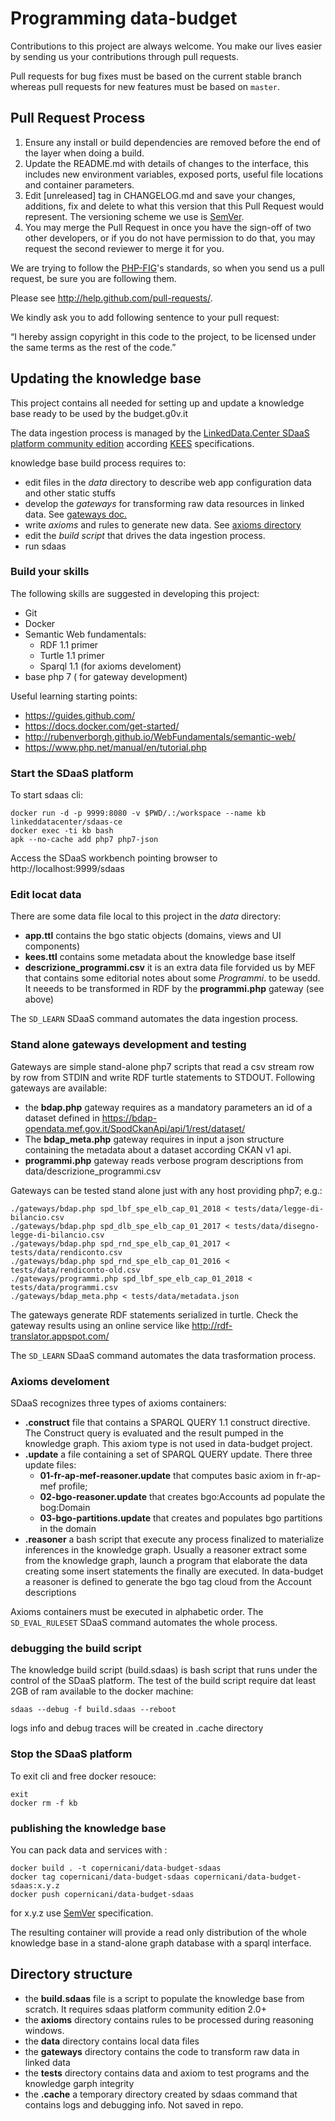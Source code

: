 # Programming data-budget


Contributions to this project are always welcome. You make our lives easier by
sending us your contributions through pull requests.

Pull requests for bug fixes must be based on the current stable branch whereas
pull requests for new features must be based on `master`.



## Pull Request Process

1. Ensure any install or build dependencies are removed before the end of the layer when doing a 
   build.
2. Update the README.md with details of changes to the interface, this includes new environment 
   variables, exposed ports, useful file locations and container parameters.
3. Edit [unreleased] tag in CHANGELOG.md and save your changes, additions, fix and delete to what this version that this
   Pull Request would represent. The versioning scheme we use is [SemVer](http://semver.org/).
4. You may merge the Pull Request in once you have the sign-off of two other developers, or if you 
   do not have permission to do that, you may request the second reviewer to merge it for you.

We are trying to follow the [PHP-FIG](http://www.php-fig.org)'s standards, so
when you send us a pull request, be sure you are following them.

Please see http://help.github.com/pull-requests/.

We kindly ask you to add following sentence to your pull request:

“I hereby assign copyright in this code to the project, to be licensed under the same terms as the rest of the code.”

## Updating the knowledge base

This project contains all needed for setting up and update a knowledge base ready to be used by the budget.g0v.it 

The data ingestion process is managed by the [LinkedData.Center SDaaS platform community edition](https://github.com/linkeddatacenter/sdaas-ce) according [KEES](http://linkeddata.center/kees) specifications. 

knowledge base build process requires to:

- edit files in the *data* directory to describe web app configuration data and other static stuffs
- develop the *gateways* for transforming raw data resources in linked data. See [gateways doc.](gateways/README.md)
- write *axioms* and rules to generate new data. See [axioms directory](axioms)
- edit the *build script* that drives the data ingestion process.
- run sdaas


### Build your skills

The following skills are suggested in developing this project:

- Git
- Docker
- Semantic Web fundamentals:
    - RDF 1.1 primer
    - Turtle 1.1 primer
    - Sparql 1.1 (for axioms develoment)
- base php 7 ( for gateway development)

Useful learning starting points:

- https://guides.github.com/
- https://docs.docker.com/get-started/
- http://rubenverborgh.github.io/WebFundamentals/semantic-web/
- https://www.php.net/manual/en/tutorial.php



### Start the SDaaS platform

To start sdaas cli:

```
docker run -d -p 9999:8080 -v $PWD/.:/workspace --name kb linkeddatacenter/sdaas-ce
docker exec -ti kb bash
apk --no-cache add php7 php7-json
```

Access the SDaaS workbench pointing browser to http://localhost:9999/sdaas


### Edit locat data

There are some data file local to this project in the *data* directory:

- **app.ttl** contains the bgo static objects (domains, views and UI components) 
- **kees.ttl** contains some metadata about the knowledge base itself
- **descrizione_programmi.csv** it is an extra data file forvided us by MEF that contains some editorial notes about some *Programmi*. 
to be usedd. It neeeds to be transformed in RDF by the **programmi.php** gateway (see above)


The `SD_LEARN` SDaaS command automates the data ingestion process. 

### Stand alone gateways development and testing

Gateways are simple stand-alone php7 scripts that read a csv stream row by row from STDIN and 
write RDF turtle statements to STDOUT. Following gateways are available:

- the **bdap.php** gateway requires as a mandatory parameters an id of a dataset defined in https://bdap-opendata.mef.gov.it/SpodCkanApi/api/1/rest/dataset/
- The **bdap_meta.php** gateway requires in input a json structure containing the metadata about a dataset according CKAN v1 api.
- **programmi.php** gateway reads verbose program descriptions from data/descrizione_programmi.csv

Gateways can be tested stand alone just with any host providing php7; e.g.:

```
./gateways/bdap.php spd_lbf_spe_elb_cap_01_2018 < tests/data/legge-di-bilancio.csv
./gateways/bdap.php spd_dlb_spe_elb_cap_01_2017 < tests/data/disegno-legge-di-bilancio.csv 
./gateways/bdap.php spd_rnd_spe_elb_cap_01_2017 < tests/data/rendiconto.csv 
./gateways/bdap.php spd_rnd_spe_elb_cap_01_2016 < tests/data/rendiconto-old.csv 
./gateways/programmi.php spd_lbf_spe_elb_cap_01_2018 < tests/data/programmi.csv 
./gateways/bdap_meta.php < tests/data/metadata.json 
```

The gateways generate RDF statements serialized in turtle. Check the gateway results using an online service like http://rdf-translator.appspot.com/


The `SD_LEARN` SDaaS command automates the data trasformation process. 
 
### Axioms develoment

SDaaS recognizes three types of axioms containers:

- **.construct** file that contains a SPARQL QUERY 1.1 construct directive. The Construct query is evaluated and the result pumped in the knowledge graph. This axiom type is not used in data-budget project.
- **.update** a file containing a set of SPARQL QUERY update. There three update files:
    - **01-fr-ap-mef-reasoner.update** that computes basic axiom in fr-ap-mef profile;
    - **02-bgo-reasoner.update** that creates bgo:Accounts ad populate the bog:Domain
    - **03-bgo-partitions.update** that creates and populates bgo partitions in the domain
- **.reasoner** a bash script that execute any process finalized to materialize inferences in the knowledge graph. Usually a reasoner extract some 
from the knowledge graph, launch a program that elaborate the data creating some insert statements the finally are executed.
In data-budget a reasoner is defined to generate the  bgo tag cloud from the  Account descriptions
 
Axioms containers must be executed in alphabetic order. The `SD_EVAL_RULESET` SDaaS command automates the whole process.


### debugging the build script

The knowledge build script (build.sdaas) is bash script that runs under the control of the SDaaS platform.
The test of the build script require dat least 2GB of ram available to the docker machine:

```
sdaas --debug -f build.sdaas --reboot
```

logs info and debug traces will be created in .cache directory


### Stop the SDaaS platform
To exit cli and free docker resouce:

```
exit
docker rm -f kb
```

### publishing the knowledge base

You can pack data and services with :

```
docker build . -t copernicani/data-budget-sdaas
docker tag copernicani/data-budget-sdaas copernicani/data-budget-sdaas:x.y.z
docker push copernicani/data-budget-sdaas
```

for x.y.z use [SemVer](http://semver.org/) specification.

The resulting container will provide a read only distribution of the whole knowledge base in a stand-alone graph database with a sparql interface.


## Directory structure

- the **build.sdaas** file is a script to populate the knowledge base from scratch. It requires sdaas platform community edition 2.0+
- the **axioms** directory contains rules to be processed during reasoning windows.
- the **data** directory contains local data files
- the **gateways** directory contains the code to transform raw data in linked data
- the **tests** directory contains data and axiom to test programs and the knowledge garph integrity
- the **.cache** a temporary directory created by sdaas command that contains logs and debugging info. Not saved in repo.

